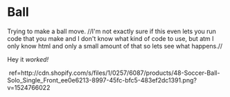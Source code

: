 # Ball
Trying to make a ball move.
//I'm not exactly sure if this even lets you run code that you make and I don't know what kind of code to use, but atm I only know html and only a small amount of that so lets see what happens.//
<body>
  <p> Hey it <i> worked! </i> </p>
  <p> <img> <a> ref=http://cdn.shopify.com/s/files/1/0257/6087/products/48-Soccer-Ball-Solo_Single_Front_ee0e6213-8997-45fc-bfc5-483ef2dc1391.png?v=1524766022 </a> </img> </p>
  

</body>
